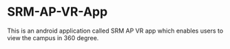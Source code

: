 # SRM-AP-VR-App
This is an android application called SRM AP VR app which enables users to view the campus in 360 degree.
